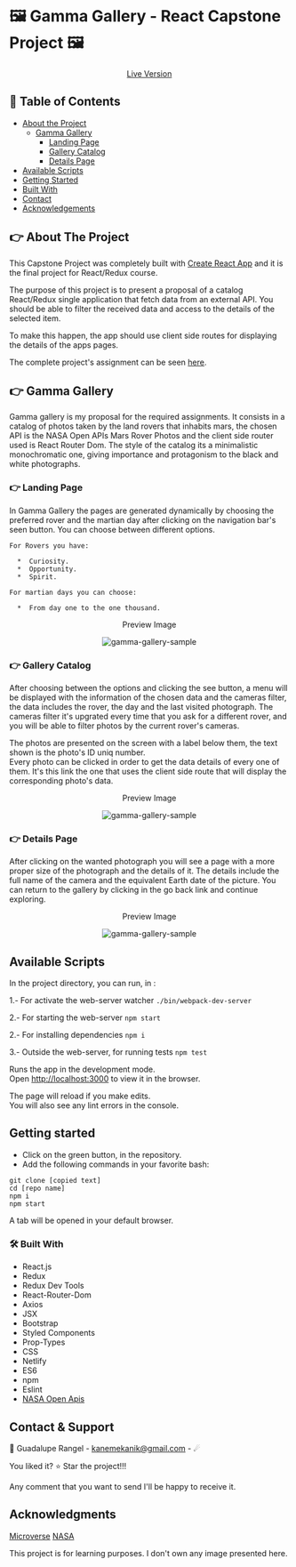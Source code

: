 # 🖼️ Gamma Gallery - React Capstone Project 🖼️

[<p align="center">Live Version</p>](https://gamma-gallery.netlify.app/)

## 📝 Table of Contents

* [About the Project](#about-the-project)
  * [Gamma Gallery](#gamma-gallery)
    * [Landing Page](#-landing-page)
    * [Gallery Catalog](#-gallery-catalog)
    * [Details Page](#-details-page)
* [Available Scripts](#available-scripts)
* [Getting Started](#getting-started)
* [Built With](#built-with)
* [Contact](#contact)
* [Acknowledgements](#acknowledgements)

<!-- ABOUT THE PROJECT -->
## 👉 About The Project

This Capstone Project was completely built with [Create React App](https://github.com/facebook/create-react-app) and it is the final project for React/Redux course.

The purpose of this project is to present a proposal of a catalog React/Redux single application that fetch data from an external API. 
You should be able to filter the received data and access to the details of the selected item.  

To make this happen, the app should use client side routes for displaying the details of the apps pages.

The complete project's assignment can be seen [here](https://www.notion.so/Catalogue-of-Recipes-ea589778a95f47fa98034d99d4016d2b).

## 👉 Gamma Gallery

Gamma gallery is my proposal for the required assignments. It consists in a catalog of photos taken by the land rovers that inhabits mars, the chosen API is the NASA Open APIs Mars Rover Photos and the client side router used is React Router Dom. 
The style of the catalog its a minimalistic monochromatic one, giving importance and protagonism to the black and white photographs.

### 👉 Landing Page

In Gamma Gallery the pages are generated dynamically by choosing the preferred rover and the martian day after clicking on the navigation bar's seen button.
You can choose between different options.

    For Rovers you have:
    
      *  Curiosity.
      *  Opportunity.
      *  Spirit.  
      
    For martian days you can choose:
    
      *  From day one to the one thousand.  
    

<p align="center">Preview Image</p>
<div align="center"><img src="./src/assets/imgs/Gamma_Gallery_landing.png" alt="gamma-gallery-sample"></div>

### 👉 Gallery Catalog

After choosing between the options and clicking the see button, a menu will be displayed with the information of the chosen data and the cameras filter, the data includes the rover, the day and the last visited photograph.
The cameras filter it's upgrated every time that you ask for a different rover, and you will be able to filter photos by the current rover's cameras.

The photos are presented on the screen with a label below them, the text shown is the photo's ID uniq number.  
Every photo can be clicked in order to get the data details of every one of them.
It's this link the one that uses the client side route that will display the corresponding photo's data.

<p align="center">Preview Image</p>
<div align="center"><img src="./src/assets/imgs/Gamma_Gallery.png" alt="gamma-gallery-sample"></div>

### 👉 Details Page

After clicking on the wanted photograph you will see a page with a more proper size of the photograph and the details of it. 
The details include the full name of the camera and the equivalent Earth date of the picture.
You can return to the gallery by clicking in the go back link and continue exploring.

<p align="center">Preview Image</p>
<div align="center"><img src="./src/assets/imgs/Gamma_Gallery_Details.png" alt="gamma-gallery-sample"></div>


## Available Scripts

In the project directory, you can run, in :

1.- For activate the web-server watcher `./bin/webpack-dev-server`

2.- For starting the web-server `npm start`

2.- For installing dependencies `npm i`

3.- Outside the web-server, for running tests `npm test`

Runs the app in the development mode.<br />
Open [http://localhost:3000](http://localhost:3000) to view it in the browser.

The page will reload if you make edits.<br />
You will also see any lint errors in the console.

## Getting started

*   Click on the green button, in the repository. 
*   Add the following commands in your favorite bash:
```
git clone [copied text]
cd [repo name]
npm i
npm start
```

A tab will be opened in your default browser.

### 🛠 Built With

*   React.js 
*   Redux
*   Redux Dev Tools
*   React-Router-Dom
*   Axios
*   JSX
*   Bootstrap
*   Styled Components
*   Prop-Types
*   CSS
*   Netlify
*   ES6
*   npm
*   Eslint
*   [NASA Open Apis](https://api.nasa.gov/)

<!-- CONTACT & SUPPORT -->
## Contact & Support

🙍 Guadalupe Rangel - kanemekanik@gmail.com - ☄

You liked it? ⭐️ Star the project!!!

Any comment that you want to send I'll be happy to receive it.

## Acknowledgments

[Microverse](https://www.microverse.org/)
[NASA](https://api.nasa.gov/)

This project is for learning purposes. I don't own any image presented here.
